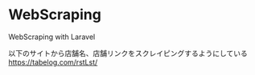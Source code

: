 # WebScraping

WebScraping with Laravel

以下のサイトから店舗名、店舗リンクをスクレイピングするようにしている
https://tabelog.com/rstLst/
